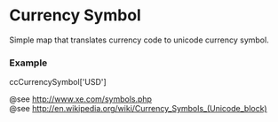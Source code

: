 
Currency Symbol
===
Simple map that translates currency code to unicode currency symbol.  
  
  
### Example
ccCurrencySymbol['USD']  
  
@see http://www.xe.com/symbols.php  
@see http://en.wikipedia.org/wiki/Currency_Symbols_(Unicode_block)  
  


